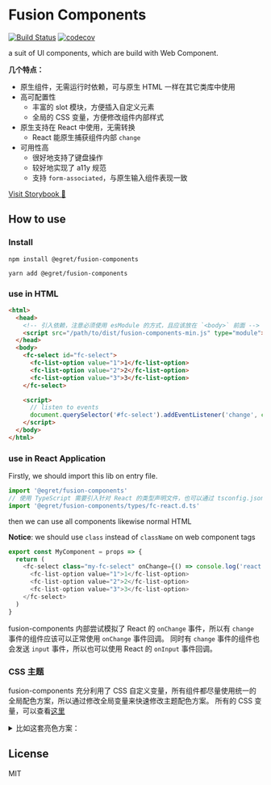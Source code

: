 # Fusion Components

[![Build Status](https://app.travis-ci.com/iahu/fusion-components.svg?branch=master)](https://app.travis-ci.com/iahu/fusion-components)
[![codecov](https://codecov.io/gh/iahu/fusion-components/branch/master/graph/badge.svg?token=HS4SFMZVJR)](https://codecov.io/gh/iahu/fusion-components)

a suit of UI components, which are build with Web Component.

**几个特点：**

- 原生组件，无需运行时依赖，可与原生 HTML 一样在其它类库中使用
- 高可配置性
  - 丰富的 slot 模块，方便插入自定义元素
  - 全局的 CSS 变量，方便修改组件内部样式
- 原生支持在 React 中使用，无需转换
  - React 能原生捕获组件内部 `change`
- 可用性高
  - 很好地支持了键盘操作
  - 较好地实现了 a11y 规范
  - 支持 `form-associated`，与原生输入组件表现一致

[Visit Storybook 🤌](https://iahu.github.io/fusion-components)

## How to use

### Install

`npm install @egret/fusion-components`

`yarn add @egret/fusion-components`

### use in HTML

```html
<html>
  <head>
    <!-- 引入依赖，注意必须使用 esModule 的方式，且应该放在 `<body>` 前面 -->
    <script src="/path/to/dist/fusion-components-min.js" type="module"></script>
  </head>
  <body>
    <fc-select id="fc-select">
      <fc-list-option value="1">1</fc-list-option>
      <fc-list-option value="2">2</fc-list-option>
      <fc-list-option value="3">3</fc-list-option>
    </fc-select>

    <script>
      // listen to events
      document.querySelector('#fc-select').addEventListener('change', console.log)
    </script>
  </body>
</html>
```

### use in React Application

Firstly, we should import this lib on entry file.

```ts
import '@egret/fusion-components'
// 使用 TypeScript 需要引入针对 React 的类型声明文件，也可以通过 tsconfig.json 引入
import '@egret/fusion-components/types/fc-react.d.ts'
```

then we can use all components likewise normal HTML

**Notice**: we should use `class` instead of `className` on web component tags

```ts
export const MyComponent = props => {
  return (
    <fc-select class="my-fc-select" onChange={() => console.log('react onChange', e)}
      <fc-list-option value="1">1</fc-list-option>
      <fc-list-option value="2">2</fc-list-option>
      <fc-list-option value="3">3</fc-list-option>
    </fc-select>
  )
}
```

fusion-components 内部尝试模拟了 React 的 `onChange` 事件，所以有 `change` 事件的组件应该可以正常使用 `onChange` 事件回调。
同时有 `change` 事件的组件也会发送 `input` 事件，所以也可以使用 React 的 `onInput` 事件回调。

### CSS 主题

fusion-components 充分利用了 CSS 自定义变量，所有组件都尽量使用统一的全局配色方案，所以通过修改全局变量来快速修改主题配色方案。
所有的 CSS 变量，可以查看[这里](./src/styles/global.css)

<details>
  <summary>比如这套亮色方案：</summary>

```css
  :root,
  :defined,
  slot :defined {
    --body-background: #fff;
    --box-background: #f6f6f6;
    --background: #d4d4d4;
    --background-hover: #e2e2e2;
    --background-active: #f2f2f2;
    --background-selected: rgb(20 150 255 / 30%); /*#f2f2f2*/
    --background-disabled: #f6f6f6;
    --background-selected-hover: var(--background-selected);
    --foreground: #424242;
    --foreground-selected: #333;
    --foreground-hover: #333;
    --accent-color: rgb(20, 150, 255);
    --accent-color-hover: var(--accent-color);
    --outline-color: #dc9120;

    --border-width: var(--fc-unit-size);
    --border-color: #ddd; /*#2260bf;*/
    --border-color-active: #aaa; /*#2260bf;*/
    --border-color-hover: #aaa; /*#2260bf;*/
    --border-color-disabled: #ccc; /*#2260bf;*/

    --outline-color: #2260bf;

    --fc-unit-size: 1px;
    --border-radius: 0;
    --font-size: 12px;

    --padding-t: calc(var(--fc-unit-size) * 1);
    --padding-b: calc(var(--fc-unit-size) * 1);
    --padding-l: calc(var(--fc-unit-size) * 4);
    --padding-r: calc(var(--fc-unit-size) * 4);
    --padding: var(--padding-t) var(--padding-r) var(--padding-b) var(--padding-l);

    --stroke-width: calc(var(--fc-unit-size) * 1);
    --stroke-color: #ddd;
    --stroke: 0 0 0 var(--stroke-width) var(--stroke-color);*/

    --box-shadow-color: rgba(0, 0, 0, 0.15);
    --box-shadow-offset-blur: calc(var(--fc-unit-size) * 8);
    --box-shadow-offset-x: 0;
    --box-shadow-offset-y: 0;
    --box-shadow-offset-blur: calc(var(--fc-unit-size) * 5);
    --box-shadow-offset-spread: 0;
    --box-shadow: var(--box-shadow-offset-x) var(--box-shadow-offset-y) var(--box-shadow-offset-blur) var(--box-shadow-offset-spread)
      var(--box-shadow-color);
  }
```

</details>

## License

MIT
